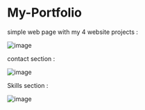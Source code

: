 # My-Portfolio
simple web page with my 4 website projects  : 


![image](https://github.com/user-attachments/assets/449d4b4d-492b-4f55-8be0-7f08feaf8e65)


contact section  :


![image](https://github.com/user-attachments/assets/601b52af-8cc5-4052-9d81-98e7ba855042)


Skills section : 



![image](https://github.com/user-attachments/assets/0a7407e2-6347-4197-bef9-7e44090b6d6d)
